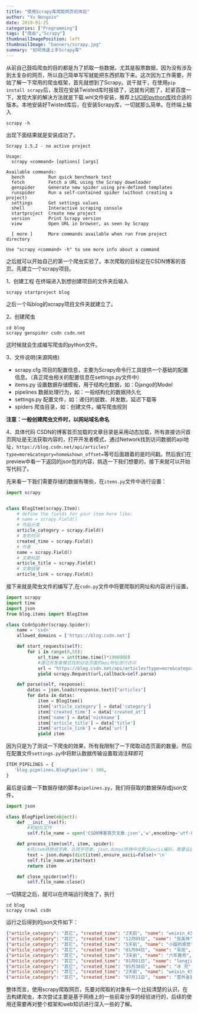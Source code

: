 ```yaml
---
title: "使用Scrapy库爬取网页初体验"
author: "Yu Nongxin"
date: 2019-01-25
categories: ["Programming"]
tags: ["爬虫","Scrapy"]
thumbnailImagePosition: left
thumbnailImage: "banners/scrapy.jpg"
summary: "如何快速上手Scrapy库"
---
```


从前自己鼓捣爬虫的目的都是为了抓取一些数据，尤其是股票数据，因为没有涉及到太复杂的网页，所以自己简单写写就能把东西抓取下来。这次因为工作需要，开始了解一下常用的爬虫框架，首先就想到了Scrapy。说干就干，在使用`pip install scrapy`后，发现在安装Twisted库时报错了，这就有问题了，赶紧百度一下，发现大家的解决方法就是下载.whl文件安装，推荐上[UCI的python库](https://www.lfd.uci.edu/~gohlke/pythonlibs/)找合适的版本。本地安装好Twisted库后，在安装Scrapy库，一切就那么简单。在终端上输入
```
scrapy -h
```
出现下面结果就是安装成功了。
```
Scrapy 1.5.2 - no active project

Usage:
  scrapy <command> [options] [args]

Available commands:
  bench         Run quick benchmark test
  fetch         Fetch a URL using the Scrapy downloader
  genspider     Generate new spider using pre-defined templates
  runspider     Run a self-contained spider (without creating a project)
  settings      Get settings values
  shell         Interactive scraping console
  startproject  Create new project
  version       Print Scrapy version
  view          Open URL in browser, as seen by Scrapy

  [ more ]      More commands available when run from project directory

Use "scrapy <command> -h" to see more info about a command
```
之后就可以开始自己的第一个爬虫实验了。本次爬取的目标定在CSDN博客的首页。先建立一个scrapy项目。

1、创建工程
在终端进入到想创建项目的文件夹后输入
```
scrapy startproject blog
```
之后一个叫blog的scrapy项目文件夹就建立了。

2、创建爬虫
```
cd blog
scrapy genspider csdn csdn.net
```
这时候就会生成编写爬虫的python文件。

3、文件说明(来源网络)
- scrapy.cfg  项目的配置信息，主要为Scrapy命令行工具提供一个基础的配置信息。（真正爬虫相关的配置信息在settings.py文件中）
- items.py    设置数据存储模板，用于结构化数据，如：Django的Model
- pipelines    数据处理行为，如：一般结构化的数据持久化
- settings.py 配置文件，如：递归的层数、并发数，延迟下载等
- spiders      爬虫目录，如：创建文件，编写爬虫规则

**注意：一般创建爬虫文件时，以网站域名命名**

4、具体代码
CSDN的博客首页加载的文章目录是采用动态加载，所有直接访问首页网址是无法获取内容的，打开开发者模式，通过Network找到访问数据的api地址，`https://blog.csdn.net/api/articles?type=more&category=home&shown_offset=`等号后面跟着的是时间戳。然后我们在preview中看一下返回的json包的内容，挑选一下我们想要的，接下来就可以开始写代码了。

先来看一下我们需要存储的数据有哪些，在`items.py`文件中进行设置：
```python
import scrapy


class BlogItem(scrapy.Item):
    # define the fields for your item here like:
    # name = scrapy.Field()
    # 作品分类
    article_category = scrapy.Field()
    # 发布时间
    created_time = scrapy.Field()
    # 作者
    name = scrapy.Field()
    # 文章标题
    article_title = scrapy.Field()
    # 文章链接
    article_link = scrapy.Field()
```
接下来就是爬虫文件的编写了,在`csdn.py`文件中将要爬取的网址和内容进行设置，
```python
import scrapy
import time
import json
from blog.items import BlogItem

class CsdnSpider(scrapy.Spider):
    name = 'csdn'
    allowed_domains = ['https://blog.csdn.net']

    def start_requests(self):
        for i in range(0,50):
            url_time = int(time.time()*1000000)
            #通过开发者模式找到动态页面的api地址进行访问
            url = "https://blog.csdn.net/api/articles?type=more&category=home&shown_offset="+str(url_time)
            yield scrapy.Request(url,callback=self.parse)

    def parse(self, response):
        datas = json.loads(response.text)["articles"]
        for data in datas:
            item = BlogItem()
            item['article_category'] = data['category']
            item['created_time'] = data['created_at']
            item['name'] = data['nickname']
            item['article_title'] = data['title']
            item['article_link'] = data['url']
            yield item
```
因为只是为了测试一下爬虫的效果，所有我限制了一下爬取动态页面的数量。然后在配置文件`settings.py`中将默认数据传输设置取消注释即可
```python
ITEM_PIPELINES = {
   'blog.pipelines.BlogPipeline': 300,
}
```
最后是设置一下数据存储的脚本`pipelines.py`，我们将获取的数据保存成json文件，
```python
import json

class BlogPipeline(object):
    def __init__(self):
        #初始化文件
        self.file_name = open('CSDN博客首页文章.json','w',encoding='utf-8')

    def process_item(self, item, spider):
        #将item转换成字典，在转字符串，json.dumps转换中文默认ascii编码，需要设置一下
        text = json.dumps(dict(item),ensure_ascii=False)+'\n'
        self.file_name.write(text)
        return item

    def close_spider(self):
        self.file_name.close()
```
一切搞定之后，就可以在终端运行爬虫了，执行
```
cd blog
scrapy crawl csdn
```
运行之后得到的json文件如下：
```json
{"article_category": "其它", "created_time": "2天前", "name": "weixin_43932460", "article_title": "适合教孩子编码的 7 款免费编程语言", "article_link": "https://blog.csdn.net/weixin_43932460/article/details/86592099"}
{"article_category": "其它", "created_time": "12月05日", "name": "张高伟", "article_title": "mysql的sql_mode 模式修改 my.cnf", "article_link": "https://blog.csdn.net/qq_36663951/article/details/78720091"}
{"article_category": "其它", "created_time": "5天前", "name": "小姐的感觉", "article_title": "我要带徒弟学JAVA架构   写架构，非用架构", "article_link": "https://blog.csdn.net/fswhwd/article/details/86551852"}
{"article_category": "其它", "created_time": "01月04日", "name": "吴烜", "article_title": "编程语言试验之Antlr4+JavaScript实现&quot;圈4&quot;", "article_link": "https://blog.csdn.net/wuxuanecios/article/details/85748721"}
{"article_category": "其它", "created_time": "3天前", "name": "六年鹿苑", "article_title": "mybatis架构浅析", "article_link": "https://blog.csdn.net/weixin_41477980/article/details/86570603"}
{"article_category": "其它", "created_time": "01月01日", "name": "longji", "article_title": "微软基于F#的 Liqui|&gt; 量子编程语言", "article_link": "https://blog.csdn.net/longji/article/details/85530666"}
{"article_category": "其它", "created_time": "05月30日", "name": "冰 河", "article_title": "Hadoop之&mdash;&mdash; WARN util.NativeCodeLoader: Unable to load native-hadoop library for your platform...", "article_link": "https://blog.csdn.net/l1028386804/article/details/51538611"}
{"article_category": "其它", "created_time": "2天前", "name": "weixin_43932460", "article_title": "多种编程语言的优缺点梳理", "article_link": "https://blog.csdn.net/weixin_43932460/article/details/86575118"}
{"article_category": "其它", "created_time": "07月11日", "name": "意外金喜", "article_title": "nodejs模块nodemailer基本使用-邮件发送(支持附件)", "article_link": "https://blog.csdn.net/zzwwjjdj1/article/details/51878392"}
```
整体而言，使用scrapy爬取网页，先要对爬取的对象有一个比较清楚的认识，在去构建爬虫，本次尝试主要是基于网络上的一些前辈分享的经验进行的，后续的使用还需要再对整个框架和web知识进行深入一些的了解。
